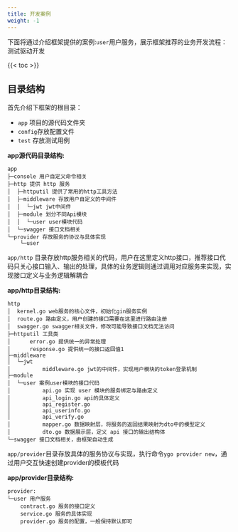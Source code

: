 ```yaml
---
title: 开发案例
weight: -1
---
```


下面将通过介绍框架提供的案例:`user`用户服务，展示框架推荐的业务开发流程：测试驱动开发

{{< toc >}}

## 目录结构

首先介绍下框架的根目录： 
-  `app` 项目的源代码文件夹
-  `config`存放配置文件
-  `test` 存放测试用例

**app源代码目录结构:**
```plain
app 
├─console 用户自定义命令相关
├─http 提供 http 服务
│  ├─httputil 提供了常用的http工具方法
│  ├─middleware 存放用户自定义的中间件
│  │  └─jwt jwt中间件
│  ├─module 划分不同Api模块
│  │  └─user user模块代码
│  └─swagger 接口文档相关
└─provider 存放服务的协议与具体实现
    └─user
```

`app/http` 目录存放http服务相关的代码，用户在这里定义http接口，推荐接口代码只关心接口输入、输出的处理，具体的业务逻辑则通过调用对应服务来实现，实现接口定义与业务逻辑解耦合

**app/http目录结构:**

```plain
http
│  kernel.go web服务的核心文件，初始化gin服务实例
│  route.go 路由定义，用户创建的接口需要在这里进行路由注册
│  swagger.go swagger相关文件，修改可能导致接口文档无法访问
├─httputil 工具类
│      error.go 提供统一的异常处理
│      response.go 提供统一的接口返回值1
├─middleware
│  └─jwt
│          middleware.go jwt的中间件，实现用户模块的token登录机制
├─module
│  └─user 案例user模块的接口代码
│          api.go 实现 user 模块的服务绑定与路由定义
│          api_login.go api的具体定义
│          api_register.go 
│          api_userinfo.go
│          api_verify.go
│          mapper.go 数据映射层，将服务的返回结果映射为dto中的模型定义
│          dto.go 数据展示层，定义 api 接口的输出结构体
└─swagger 接口文档相关，由框架自动生成
```

`app/provider`目录存放具体的服务协议与实现，执行命令`ygo provider new`，通过用户交互快速创建provider的模板代码

**app/provider目录结构:**

```plain
provider: 
└─user 用户服务
    contract.go 服务的接口定义
    service.go 服务的具体实现
    provider.go 服务的配置，一般保持默认即可
```